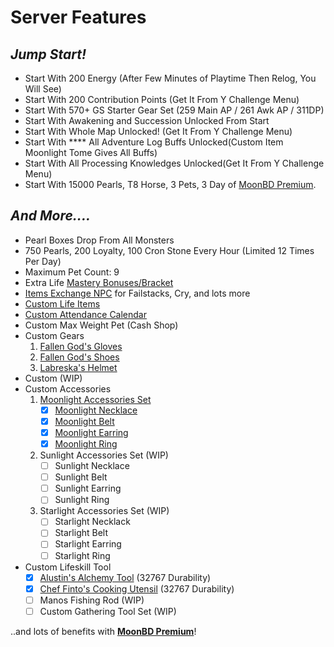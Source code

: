 # Server Features

## _Jump Start!_

* Start With 200 Energy (After Few Minutes of Playtime Then Relog, You Will See)
* Start With 200 Contribution Points (Get It From Y Challenge Menu)
* Start With 570+ GS Starter Gear Set (259 Main AP / 261 Awk AP / 311DP)
* Start With Awakening and Succession Unlocked From Start
* Start With Whole Map Unlocked! (Get It From Y Challenge Menu)
* Start With **** All Adventure Log Buffs Unlocked(Custom Item Moonlight Tome Gives All Buffs)
* Start With All Processing Knowledges Unlocked(Get It From Y Challenge Menu)
* Start With 15000 Pearls, T8 Horse, 3 Pets, 3 Day of [MoonBD Premium](moonbd-premium.md).

## _And More...._

* Pearl Boxes Drop From All Monsters
* 750 Pearls, 200 Loyalty, 100 Cron Stone Every Hour (Limited 12 Times Per Day)
* Maximum Pet Count: 9&#x20;
* Extra Life [Mastery Bonuses/Bracket](../../wiki/lifeskill-mastery-bonus/)
* [Items Exchange NPC](../../wiki/fughar-item-exchange.md) for Failstacks, Cry, and lots more
* [Custom Life Items](../../wiki/custom-items-recipes/)
* [Custom Attendance Calendar](../../wiki/rewards/daily-attendance-rewards.md)
* Custom Max Weight Pet (Cash Shop)&#x20;
* Custom Gears
  1. [Fallen God's Gloves](../../wiki/custom-gears/fallen-gods-gloves.md)
  2. [Fallen God's Shoes](../../wiki/custom-gears/fallen-gods-shoes.md)
  3. [Labreska's Helmet](../../wiki/custom-gears/labreskas-helmet.md)
* Custom (WIP)
* Custom Accessories
  1. [Moonlight Accessories Set](../../wiki/custom-accessories/moonlight-accessories-set/)
     * [x] [Moonlight Necklace](../../wiki/custom-accessories/moonlight-accessories-set/moonlight-necklace.md)
     * [x] [Moonlight Belt](../../wiki/custom-accessories/moonlight-accessories-set/moonlight-belt.md)
     * [x] [Moonlight Earring](../../wiki/custom-accessories/moonlight-accessories-set/moonlight-earring.md)
     * [x] [Moonlight Ring](../../wiki/custom-accessories/moonlight-accessories-set/moonlight-ring.md)
  2. Sunlight Accessories Set (WIP)
     * [ ] Sunlight Necklace
     * [ ] Sunlight Belt
     * [ ] Sunlight Earring
     * [ ] Sunlight Ring
  3. Starlight Accessories Set (WIP)
     * [ ] Starlight Necklack
     * [ ] Starlight Belt
     * [ ] Starlight Earring
     * [ ] Starlight Ring
* Custom Lifeskill Tool
  * [x] [Alustin's Alchemy Tool](../../wiki/custom-items-recipes/alustins-alchemy-tool.md) (32767 Durability)
  * [x] [Chef Finto's Cooking Utensil](../../wiki/custom-items-recipes/chef-fintos-cooking-utensil.md) (32767 Durability)
  * [ ] Manos Fishing Rod (WIP)
  * [ ] Custom Gathering Tool Set (WIP)

..and lots of benefits with [**MoonBD Premium**](moonbd-premium.md)!
